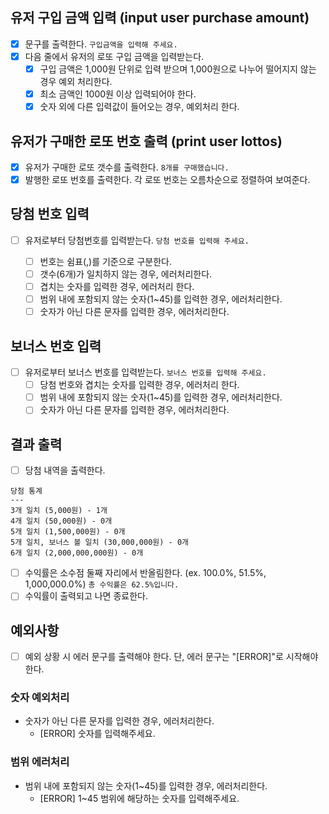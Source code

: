 ## 유저 구입 금액 입력 (input user purchase amount)

- [x] 문구를 출력한다.
      `구입금액을 입력해 주세요.`
- [x] 다음 줄에서 유저의 로또 구입 금액을 입력받는다.
  - [x] 구입 금액은 1,000원 단위로 입력 받으며 1,000원으로 나누어 떨어지지 않는 경우 예외 처리한다.
  - [x] 최소 금액인 1000원 이상 입력되어야 한다.
  - [x] 숫자 외에 다른 입력값이 들어오는 경우, 예외처리 한다.

## 유저가 구매한 로또 번호 출력 (print user lottos)

- [x] 유저가 구매한 로또 갯수를 출력한다.
      `8개를 구매했습니다.`
- [x] 발행한 로또 번호를 출력한다. 각 로또 번호는 오름차순으로 정렬하여 보여준다.

## 당첨 번호 입력

- [ ] 유저로부터 당첨번호를 입력받는다.
      `당첨 번호를 입력해 주세요.`

  - [ ] 번호는 쉼표(,)를 기준으로 구분한다.
  - [ ] 갯수(6개)가 일치하지 않는 경우, 에러처리한다.
  - [ ] 겹치는 숫자를 입력한 경우, 에러처리 한다.
  - [ ] 범위 내에 포함되지 않는 숫자(1~45)를 입력한 경우, 에러처리한다.
  - [ ] 숫자가 아닌 다른 문자를 입력한 경우, 에러처리한다.

## 보너스 번호 입력

- [ ] 유저로부터 보너스 번호를 입력받는다.
      `보너스 번호를 입력해 주세요.`
  - [ ] 당첨 번호와 겹치는 숫자를 입력한 경우, 에러처리 한다.
  - [ ] 범위 내에 포함되지 않는 숫자(1~45)를 입력한 경우, 에러처리한다.
  - [ ] 숫자가 아닌 다른 문자를 입력한 경우, 에러처리한다.

## 결과 출력

- [ ] 당첨 내역을 출력한다.

```
당첨 통계
---
3개 일치 (5,000원) - 1개
4개 일치 (50,000원) - 0개
5개 일치 (1,500,000원) - 0개
5개 일치, 보너스 볼 일치 (30,000,000원) - 0개
6개 일치 (2,000,000,000원) - 0개
```

- [ ] 수익률은 소수점 둘째 자리에서 반올림한다. (ex. 100.0%, 51.5%, 1,000,000.0%)
      `총 수익률은 62.5%입니다.`
- [ ] 수익률이 출력되고 나면 종료한다.

## 예외사항

- [ ] 예외 상황 시 에러 문구를 출력해야 한다. 단, 에러 문구는 "[ERROR]"로 시작해야 한다.

### 숫자 예외처리

- 숫자가 아닌 다른 문자를 입력한 경우, 에러처리한다.
  - [ERROR] 숫자를 입력해주세요.

### 범위 에러처리

- 범위 내에 포함되지 않는 숫자(1~45)를 입력한 경우, 에러처리한다.
  - [ERROR] 1~45 범위에 해당하는 숫자를 입력해주세요.

